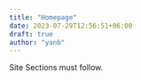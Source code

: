 ```yaml
---
title: "Homepage"
date: 2023-07-29T12:56:51+06:00
draft: true
author: "yanb"
---
```


Site Sections must follow.
